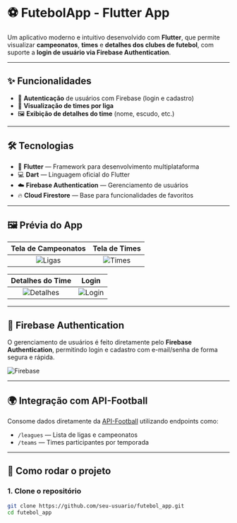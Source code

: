 # ⚽ FutebolApp - Flutter App
 
Um aplicativo moderno e intuitivo desenvolvido com **Flutter**, que permite visualizar **campeonatos**, **times** e **detalhes dos clubes de futebol**, com suporte a **login de usuário via Firebase Authentication**.

---

## ✨ Funcionalidades

- 🔐 **Autenticação** de usuários com Firebase (login e cadastro)
- 🧩 **Visualização de times por liga**
- 🖼️ **Exibição de detalhes do time** (nome, escudo, etc.)

---

## 🛠️ Tecnologias

- 🚀 **Flutter** — Framework para desenvolvimento multiplataforma
- 💻 **Dart** — Linguagem oficial do Flutter
- ☁️ **Firebase Authentication** — Gerenciamento de usuários
- 🔥 **Cloud Firestore** — Base para funcionalidades de favoritos

---

## 🖼️ Prévia do App

| Tela de Campeonatos | Tela de Times |
|:--------------------:|:-------------:|
| ![Ligas](https://github.com/user-attachments/assets/ligas-placeholder.png) | ![Times](https://github.com/user-attachments/assets/times-placeholder.png) |

| Detalhes do Time | Login |
|:----------------:|:-----:|
| ![Detalhes](https://github.com/user-attachments/assets/time-detalhes-placeholder.png) | ![Login](https://github.com/user-attachments/assets/login-placeholder.png) |


---

## 🔐 Firebase Authentication

O gerenciamento de usuários é feito diretamente pelo **Firebase Authentication**, permitindo login e cadastro com e-mail/senha de forma segura e rápida.

![Firebase](https://github.com/user-attachments/assets/firebase-auth-placeholder.png)

---

## 🌍 Integração com API-Football

Consome dados diretamente da [API-Football](https://www.api-football.com/) utilizando endpoints como:

- `/leagues` — Lista de ligas e campeonatos
- `/teams` — Times participantes por temporada

---

## 🧰 Como rodar o projeto

### 1. Clone o repositório

```bash
git clone https://github.com/seu-usuario/futebol_app.git
cd futebol_app
